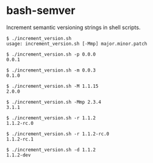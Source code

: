 bash-semver
===========

Increment semantic versioning strings in shell scripts.

```shell
$ ./increment_version.sh
usage: increment_version.sh [-Mmp] major.minor.patch

$ ./increment_version.sh -p 0.0.0
0.0.1

$ ./increment_version.sh -m 0.0.3
0.1.0

$ ./increment_version.sh -M 1.1.15
2.0.0

$ ./increment_version.sh -Mmp 2.3.4
3.1.1

$ ./increment_version.sh -r 1.1.2
1.1.2-rc.0

$ ./increment_version.sh -r 1.1.2-rc.0
1.1.2-rc.1

$ ./increment_version.sh -d 1.1.2
1.1.2-dev
```
